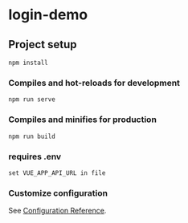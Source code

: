 # login-demo

## Project setup
```
npm install
```

### Compiles and hot-reloads for development
```
npm run serve
```

### Compiles and minifies for production
```
npm run build
```

### requires .env
```
set VUE_APP_API_URL in file
```

### Customize configuration
See [Configuration Reference](https://cli.vuejs.org/config/).
